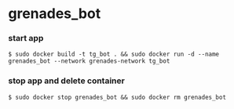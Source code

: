 # grenades_bot

### start app
```
$ sudo docker build -t tg_bot . && sudo docker run -d --name grenades_bot --network grenades-network tg_bot
```

### stop app and delete container
```
$ sudo docker stop grenades_bot && sudo docker rm grenades_bot
```